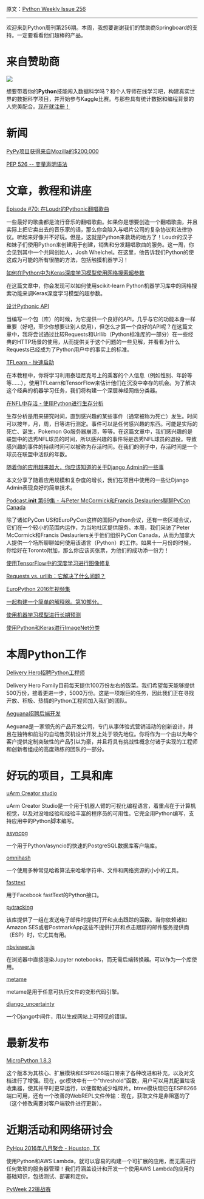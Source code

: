 原文：[Python Weekly Issue 256](http://us2.campaign-archive1.com/?u=e2e180baf855ac797ef407fc7&id=3dc51d49d9&e=148158c7b4)

---

欢迎来到Python周刊第256期。本周，我想要谢谢我们的赞助商Springboard的支持。一定要看看他们超棒的产品。


# 来自赞助商

[![](https://gallery.mailchimp.com/e2e180baf855ac797ef407fc7/images/2ca978ea-9b96-4142-9e43-c7da1716f054.png)](https://www.springboard.com/workshops/data-science-intensive?utm_medium=spnewsletter&amp;utm_campaign=11Aug16&amp;utm_source=pyweekly)

想要带着你的**Python**技能闯入数据科学吗？和个人导师在线学习吧，构建真实世界的数据科学项目，并开始参与Kaggle比赛。与那些具有统计数据和编程背景的人完美配合。[现在就注册！](https://www.springboard.com/workshops/data-science-intensive?utm_medium=spnewsletter&amp;utm_campaign=11Aug16&amp;utm_source=pyweekly)


# 新闻

[PyPy项目获得来自Mozilla的$200,000](https://blog.mozilla.org/blog/2016/08/04/mozilla-awards-585000-to-nine-open-source-projects-in-q2-2016/)

[PEP 526 -- 变量声明语法](https://www.python.org/dev/peps/pep-0526/)


# 文章，教程和讲座

[Episode #70: 在Loudr的Pythonic翻唱歌曲](https://talkpython.fm/episodes/show/70/pythonic-cover-songs-at-loudr)

一些最好的歌曲都是流行音乐的翻唱歌曲。如果你是想要创造一个翻唱歌曲，并且实际上把它卖出去的音乐家的话，那么你会陷入与唱片公司的复杂协议和法律协议。听起来好像并不好玩。但是，这就是Python来救场的地方了！Loudr的汉子和妹子们使用Python来创建用于创建，销售和分发翻唱歌曲的服务。这一周，你会见到其中一个共同创始人，Josh Whelchel。在这里，他告诉我们Python的使这成为可能的所有很酷的方法，包括触摸机器学习！

[如何在Python中为Keras深度学习模型使用网格搜索超参数](http://machinelearningmastery.com/grid-search-hyperparameters-deep-learning-models-python-keras/)

在这篇文章中，你会发现可以如何使用scikit-learn Python机器学习库中的网格搜索功能来调Keras深度学习模型的超参数。

[设计Pythonic API](http://noamelf.com/2016/08/05/designing-pythonic-apis/)

当编写一个包（库）的时候，为它提供一个良好的API，几乎与它的功能本身一样重要（好吧，至少你想要让别人使用），但怎么才算一个良好的API呢？在这篇文章中，我将尝试通过比较Requests和Urllib（Python标准库的一部分）在一些经典的HTTP场景的使用，从而提供关于这个问题的一些见解，并看看为什么Requests已经成为了Python用户中的事实上的标准。

[TFLearn - 快速启动](https://github.com/tflearn/tflearn/blob/master/tutorials/intro/quickstart.md)

在本教程中，你将学习利用泰坦尼克号上的乘客的个人信息（例如性别、年龄等等……），使用TFLearn和TensorFlow来估计他们在沉没中幸存的机会。为了解决这个经典的机器学习任务，我们将构建一个深层神经网络分类器。

[在NFL中存活 - 使用Python进行生存分析](http://savvastjortjoglou.com/nfl-survival-analysis-kaplan-meier.html)

生存分析是用来研究时间，直到感兴趣的某些事件（通常被称为死亡）发生。时间可以按年，月，周，日等进行测定。事件可以是任何感兴趣的东西。可能是实际的死亡、诞生，Pokemon Go服务器崩溃，等等。在这篇文章中，我们感兴趣的是联盟中的选秀NFL球员的时间，所以感兴趣的事件将是选秀NFL球员的退役。导致感兴趣的事件的持续时间可以被称为存活时间。在我们的例子中，存活时间是一个球员在联盟中活跃的年数。

[随着你的应用越来越大，你应该知道的关于Django Admin的一些事](https://medium.com/@hakibenita/things-you-must-know-about-django-admin-as-your-app-gets-bigger-6be0b0ee9614)

本文分享了随着应用规模和复杂度的增长，我们在项目中使用的一些让Django Admin表现良好的简单技术。

[Podcast.__init__ 第69集 - 与Peter McCormick和Francis Deslauriers聊聊PyCon Canada](http://pythonpodcast.com/pycon-canada.html)

除了诸如PyCon US和EuroPyCon这样的国际Python会议，还有一些区域会议，它们在一个较小的范围内运作，为当地社区提供服务。本周，我们采访了Peter McCormick和Francis Deslauriers关于他们组织PyCon Canada，从而为加拿大人提供一个场所聊聊如何使用该语言（Python）的工作。如果十一月份的时候，你恰好在Toronto附加，那么你应该买张票，为他们的成功添一份力！

[使用TensorFlow中的深度学习进行图像修复](http://bamos.github.io/2016/08/09/deep-completion/)

[Requests vs. urllib：它解决了什么问题？](http://www.curiousefficiency.org/posts/2016/08/what-problem-does-it-solve.html) 

[EuroPython 2016年视频集](https://www.youtube.com/playlist?list=PL8uoeex94UhE3FDvjacSlHFffoNEoPzzm)

[一起构建一个简单的解释器。第10部分。](https://ruslanspivak.com/lsbasi-part10/)

[使用机器学习模型进行长期预测](http://thuijskens.github.io/2016/08/03/time-series-forecasting/)

[使用Python和Keras进行ImageNet分类](http://www.pyimagesearch.com/2016/08/10/imagenet-classification-with-python-and-keras/)


# 本周Python工作

[Delivery Hero招聘Python工程师](http://jobs.pythonweekly.com/jobs/senior-software-engineer-mf/) 

Delivery Hero Family目前每天提供100万份左右的饭菜。我们希望每天能够提供500万份，接着更进一步，5000万份。这是一项艰巨的任务，因此我们正在寻找开放、积极、热情的Python工程师加入我们的团队。

[Aeguana招聘后端开发](http://jobs.pythonweekly.com/jobs/mid-weight-backend-developer-pythondjangoc/) 

Aeguana是一家领先的产品开发公司，专门从事体验式营销活动的创新设计，并且在独特和前沿的自动售货机设计开发上处于领先地位。你将作为一个由以为每个客户提供定制突破性的产品引以为豪，并且将具有挑战性概念付诸于实现的工程师和创新者组成的高度熟练的团队的一部分。


# 好玩的项目，工具和库

[uArm Creator studio](https://github.com/apockill/uArmCreatorStudio)

uArm Creator Studio是一个用于机器人臂的可视化编程语言，着重点在于计算机视觉，以及对没啥经验和经验丰富的程序员的可用性。它完全用Python编写，支持应用中的Python脚本编写。

[asyncpg](https://github.com/magicstack/asyncpg)

一个用于Python/asyncio的快速的PostgreSQL数据库客户端库。

[omnihash](https://github.com/Miserlou/omnihash) 

一个使用多种常见哈希算法来哈希字符串、文件和网络资源的小小的工具。

[fasttext](https://github.com/pyk/fastText.py) 

用于Facebook fastText的Python接口。

[pytracking](https://github.com/resulto-admin/pytracking) 

该库提供了一组在发送电子邮件时提供打开和点击跟踪的函数。当你依赖诸如Amazon SES或者PostmarkApp这些不提供打开和点击跟踪的邮件服务提供商（ESP）时，它尤其有用。

[nbviewer.js](https://github.com/kokes/nbviewer.js)

在浏览器中直接渲染Jupyter notebooks，而无需后端转换器。可以作为一个库使用。

[metame](https://github.com/a0rtega/metame)

metame是用于任意可执行文件的变形代码引擎。

[django_uncertainty](https://github.com/abarto/django_uncertainty)

一个Django中间件，用以生成网站上可预见的错误。


# 最新发布

[MicroPython 1.8.3](https://github.com/micropython/micropython/releases/tag/v1.8.3)

这个版本为其核心、扩展模块和ESP8266端口带来了各种改进和补充，以及对文档进行了增强。现在，gc模块中有一个"threshold"函数，用户可以用其配置垃圾收集器，使其并平时更早运行，以便帮助减少堆碎片。btree模块现已在ESP8266端口可用，还有一个改善的WebREPL文件传输：现在，获取文件是非阻塞的了（这个修改需要对客户端软件进行更新）。


# 近期活动和网络研讨会

[PyHou 2016年八月聚会 - Houston, TX](https://www.meetup.com/python-14/events/226999486/)

使用Python和AWS Lambda，就可以容易的构建一个可扩展的应用，而无需进行任何繁琐的服务器管理！我们将涵盖设计和开发一个使用AWS Lambda的应用的基础知识，包括测试、部署和定价。

[PyWeek 22挑战赛](https://pyweek.org/22/)


